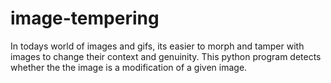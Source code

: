 # image-tempering
In todays world of images and gifs, its easier to morph and tamper with images to change their context and genuinity.
This python program detects whether the the image is a modification of a given image.

